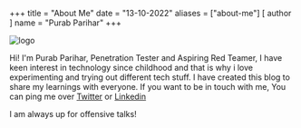 +++
title = "About Me"
date = "13-10-2022"
aliases = ["about-me"]
[ author ]
  name = "Purab Parihar"
+++

![logo](\static\img\logo.png)

Hi! I'm Purab Parihar, Penetration Tester and Aspiring Red Teamer, I have keen interest in technology since childhood and that is why i love experimenting and trying out different tech stuff. I have created this blog to share my learnings with everyone. If you want to be in touch with me, You can ping me over [Twitter](https://twitter.com/purab_parihar) or [Linkedin](https://www.linkedin.com/in/purabparihar/)

I am always up for offensive talks!

